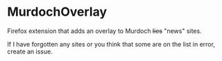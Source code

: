 # MurdochOverlay
Firefox extension that adds an overlay to Murdoch ~~lies~~ "news" sites.

If I have forgotten any sites or you think that some are on the list in error, create an issue.